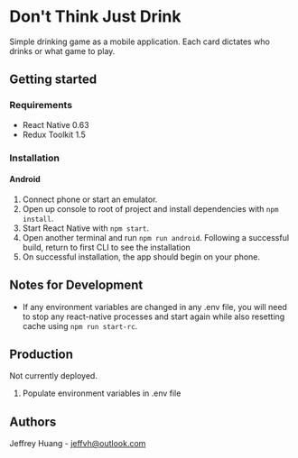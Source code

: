 # Don't Think Just Drink

Simple drinking game as a mobile application. Each card dictates who drinks or what game to play.

## Getting started

### Requirements

- React Native 0.63
- Redux Toolkit 1.5

### Installation

#### Android

1. Connect phone or start an emulator.
2. Open up console to root of project and install dependencies with `npm install`.
3. Start React Native with `npm start`.
4. Open another terminal and run `npm run android`. Following a successful build, return to first CLI to see the installation
5. On successful installation, the app should begin on your phone.

## Notes for Development

- If any environment variables are changed in any .env file, you will need to stop any react-native processes and start again while also resetting cache using `npm run start-rc`.

## Production

Not currently deployed.

1. Populate environment variables in .env file

## Authors

Jeffrey Huang - jeffvh@outlook.com
